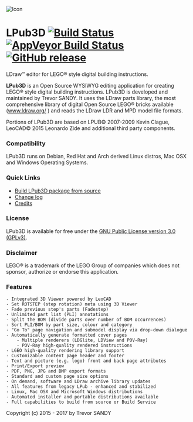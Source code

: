 ![Icon][icon]
# LPub3D  [![Build Status][travis-badge]][travis] [![AppVeyor Build Status][appveyor-badge]][appveyor] [![GitHub release][gh-rel-badge]][gh-rel]

LDraw™ editor for LEGO® style digital building instructions.

**LPub3D** is an Open Source WYSIWYG editing application for creating LEGO® style digital building instructions. 
LPub3D is developed and maintained by Trevor SANDY. It uses the LDraw parts library, the most comprehensive 
library of digital Open Source LEGO® bricks available (www.ldraw.org/ ) and reads the LDraw LDR and MPD model file formats. 

Portions of LPub3D are based on LPUB© 2007-2009 Kevin Clague, LeoCAD© 2015 Leonardo Zide and additional third party components.

### Compatibility
LPub3D runs on Debian, Red Hat and Arch derived Linux distros, Mac OSX and Windows Operating Systems.

### Quick Links
 - [Build LPub3D package from source][buildfromsource]
 - [Change log][changelog]
 - [Credits][credits]
 
### License
LPub3D is available for free under the [GNU Public License version 3.0 (GPLv3)][copying]. 

### Disclaimer
LEGO® is a trademark of the LEGO Group of companies which does not sponsor, authorize or endorse this application.

### Features
	- Integrated 3D Viewer powered by LeoCAD
	- Set ROTSTEP (step rotation) meta using 3D Viewer
	- Fade previous step's parts (Fadestep)
	- Unlimited part list (PLI) annotations
	- Split the BOM (divide parts over number of BOM occurrences)
	- Sort PLI/BOM by part size, colour and category
	- "Go To" page navigation and submodel display via drop-down dialogue
	- Automatically generate formatted cover pages
        - Multiple renderers (LDGlite, LDView and POV-Ray)
        - POV-Ray high-quality rendered instructions
	- LGEO high-quality rendering library support
	- Customizable content page header and footer
	- Text and picture (e.g. logo) front and back page attributes
	- Print/Export preview
	- PDF, PNG, JPG and BMP export formats
	- Standard and custom page size options
	- On demand, software and LDraw archive library updates
	- All features from legacy LPub - enhanced and stabilized
	- Linux, Mac OSX and Microsoft Windows distributions
	- Automated installer and portable distributions available
	- Full capabilities to build from source or Build Service
	
Copyright (c) 2015 - 2017 by Trevor SANDY

[icon]:			https://github.com/trevorsandy/lpub3d/blob/master/mainApp/images/lpub3d128.png
[changelog]:		https://github.com/trevorsandy/lpub3d/blob/master/mainApp/docs/README.txt
[credits]:		https://github.com/trevorsandy/lpub3d/blob/master/mainApp/docs/CREDITS.txt
[copying]:		https://github.com/trevorsandy/lpub3d/blob/master/mainApp/docs/COPYING.txt
[buildfromsource]:	https://github.com/trevorsandy/lpub3d/blob/master/builds/utilities/README.md

[travis]:          	https://travis-ci.org/trevorsandy/lpub3d
[travis-badge]:    	https://travis-ci.org/trevorsandy/lpub3d.svg?branch=master
[appveyor-badge]:   https://img.shields.io/appveyor/ci/trevorsandy/lpub3d.svg
[appveyor]:         https://ci.appveyor.com/project/trevorsandy/lpub3d
[gh-rel]:          	https://github.com/trevorsandy/lpub3d/releases/latest
[gh-rel-badge]:    	https://img.shields.io/github/release/trevorsandy/lpub3d.svg
